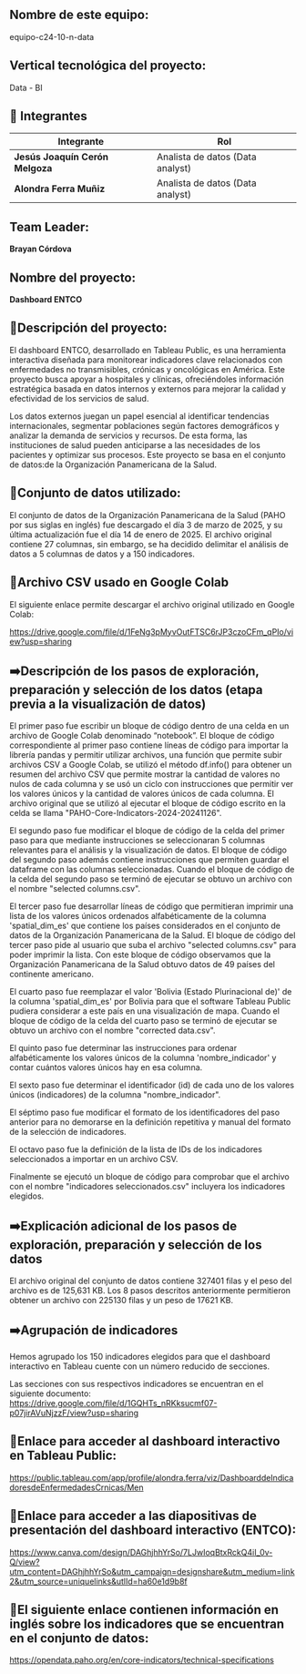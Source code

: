 ## Nombre de este equipo: 

equipo-c24-10-n-data

## Vertical tecnológica del proyecto: 

Data - BI

## 👥 Integrantes

<div align="left">
  <table>
    <thead>
      <tr>
        <th>Integrante</th>
        <th>Rol</th>
      </tr>
    </thead>
    <tbody>
      <tr>
        <td><b>Jesús Joaquín Cerón Melgoza</b></td>
        <td>Analista de datos (Data analyst) </td>
      </tr>
      <tr>
        <td><b>Alondra Ferra Muñiz</b></td>
        <td>Analista de datos (Data analyst) </td>
      </tr>
    </tbody>
  </table>
</div>

## Team Leader:

<b>Brayan Córdova</b>

## Nombre del proyecto:

<b>Dashboard ENTCO</b>

## 📄Descripción del proyecto:

El dashboard ENTCO, desarrollado en Tableau Public, es una herramienta interactiva diseñada para monitorear indicadores clave relacionados con enfermedades no transmisibles, crónicas y oncológicas en América. Este proyecto busca apoyar a hospitales y clínicas, ofreciéndoles información estratégica basada en datos internos y externos para mejorar la calidad y efectividad de los servicios de salud.

Los datos externos juegan un papel esencial al identificar tendencias internacionales, segmentar poblaciones según factores demográficos y analizar la demanda de servicios y recursos. De esta forma, las instituciones de salud pueden anticiparse a las necesidades de los pacientes y optimizar sus procesos. Este proyecto se basa en el conjunto de datos:de la Organización Panamericana de la Salud.

## 📖Conjunto de datos utilizado:

El conjunto de datos de la Organización Panamericana de la Salud (PAHO por sus siglas en inglés) fue descargado el día 3 de marzo de 2025, y su última actualización fue el día 14 de enero de 2025. El archivo original contiene 27 columnas, sin embargo, se ha decidido delimitar el análisis de datos a 5 columnas de datos y a 150 indicadores.

## 📖Archivo CSV usado en Google Colab

El siguiente enlace permite descargar el archivo original utilizado en Google Colab:

https://drive.google.com/file/d/1FeNg3pMyvOutFTSC6rJP3czoCFm_qPIo/view?usp=sharing

## ➡️Descripción de los pasos de exploración, preparación y selección de los datos (etapa previa a la visualización de datos)

El primer paso fue escribir un bloque de código dentro de una celda en un archivo de Google Colab denominado “notebook”. El bloque de código correspondiente al primer paso contiene líneas de código para importar la librería pandas y permitir utilizar archivos, una función que permite subir archivos CSV a Google Colab, se utilizó el método df.info() para obtener un resumen del archivo CSV que permite mostrar la cantidad de valores no nulos de cada columna y se usó un ciclo con instrucciones que permitir ver los valores únicos y la cantidad de valores únicos de cada columna. El archivo original que se utilizó al ejecutar el bloque de código escrito en la celda se llama "PAHO-Core-Indicators-2024-20241126".

El segundo paso fue modificar el bloque de código de la celda del primer paso para que mediante instrucciones se seleccionaran 5 columnas relevantes para el análisis y la visualización de datos. El bloque de código del segundo paso además contiene instrucciones que permiten guardar el dataframe con las columnas seleccionadas. Cuando el bloque de código de la celda del segundo paso se terminó de ejecutar se obtuvo un archivo con el nombre "selected columns.csv".

El tercer paso fue desarrollar líneas de código que permitieran imprimir una lista de los valores únicos ordenados alfabéticamente de la columna 'spatial_dim_es' que contiene los países considerados en el conjunto de datos de la Organización Panamericana de la Salud. El bloque de código del tercer paso pide al usuario que suba el archivo "selected columns.csv" para poder imprimir la lista. Con este bloque de código observamos que la Organización Panamericana de la Salud obtuvo datos de 49 países del continente americano.

El cuarto paso fue reemplazar el valor 'Bolivia (Estado Plurinacional de)' de la columna 'spatial_dim_es' por Bolivia para que el software Tableau Public pudiera considerar a este país en una visualización de mapa. Cuando el bloque de código de la celda del cuarto paso se terminó de ejecutar se obtuvo un archivo con el nombre "corrected data.csv".

El quinto paso fue determinar las instrucciones para ordenar alfabéticamente los valores únicos de la columna 'nombre_indicador' y contar cuántos valores únicos hay en esa columna.

El sexto paso fue determinar el identificador (id) de cada uno de los valores únicos (indicadores) de la columna "nombre_indicador".

El séptimo paso fue modificar el formato de los identificadores del paso anterior para no demorarse en la definición repetitiva y manual del formato de la selección de indicadores.

El octavo paso fue la definición de la lista de IDs de los indicadores seleccionados a importar en un archivo CSV.

Finalmente se ejecutó un bloque de código para comprobar que el archivo con el nombre "indicadores seleccionados.csv" incluyera los indicadores elegidos.

## ➡️Explicación adicional de los pasos de exploración, preparación y selección de los datos

El archivo original del conjunto de datos contiene 327401 filas y el peso del archivo es de 125,631 KB. Los 8 pasos descritos anteriormente permitieron obtener un archivo con 225130 filas y un peso de 17621 KB. 

## ➡️Agrupación de indicadores

Hemos agrupado los 150 indicadores elegidos para que el dashboard interactivo en Tableau cuente con un número reducido de secciones.

Las secciones con sus respectivos indicadores se encuentran en el siguiente documento:
https://drive.google.com/file/d/1GQHTs_nRKksucmf07-p07jirAVuNjzzF/view?usp=sharing 

## 🚀Enlace para acceder al dashboard interactivo en Tableau Public:

https://public.tableau.com/app/profile/alondra.ferra/viz/DashboarddeIndicadoresdeEnfermedadesCrnicas/Men

## 🚀Enlace para acceder a las diapositivas de presentación del dashboard interactivo (ENTCO):

https://www.canva.com/design/DAGhjhhYrSo/7LJwIoqBtxRckQ4iI_0v-Q/view?utm_content=DAGhjhhYrSo&utm_campaign=designshare&utm_medium=link2&utm_source=uniquelinks&utlId=ha60e1d9b8f

## 📌El siguiente enlace contienen información en inglés sobre los indicadores que se encuentran en el conjunto de datos:

https://opendata.paho.org/en/core-indicators/technical-specifications
